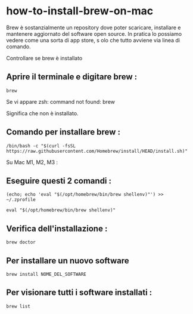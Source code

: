 # how-to-install-brew-on-mac


Brew è sostanzialmente un repository dove poter scaricare, 
installare e mantenere aggiornato del software open source.
In pratica lo possiamo vedere come una sorta di app store, s
olo che tutto avviene via linea di comando.



Controllare se brew è installato

## Aprire il terminale e digitare brew :

```
brew

```


Se vi appare 
zsh: command not found: brew

Significa che non è installato.

## Comando per installare brew :

```
/bin/bash -c "$(curl -fsSL https://raw.githubusercontent.com/Homebrew/install/HEAD/install.sh)"
```


Su Mac M1, M2, M3 :

## Eseguire questi 2 comandi :

```
(echo; echo 'eval "$(/opt/homebrew/bin/brew shellenv)"') >> ~/.zprofile
```

```
eval "$(/opt/homebrew/bin/brew shellenv)"
```


## Verifica dell'installazione :

```
brew doctor
```

## Per installare un nuovo software
```
brew install NOME_DEL_SOFTWARE
```

## Per visionare tutti i software installati :


```
brew list

```


